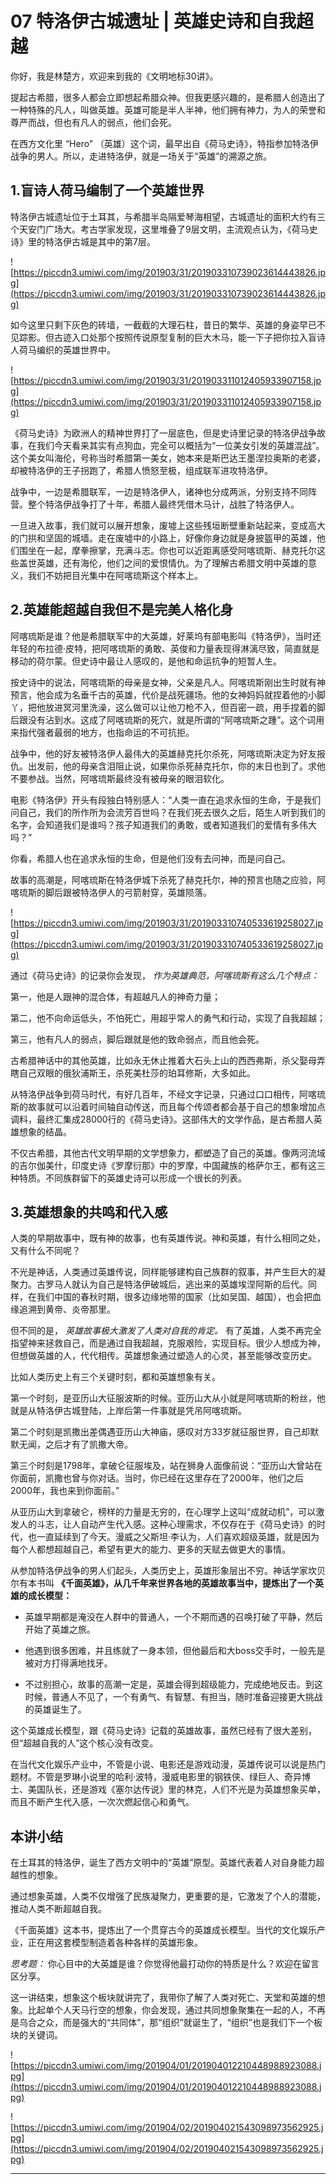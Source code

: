 # 07 特洛伊古城遗址 | 英雄史诗和自我超越

你好，我是林楚方，欢迎来到我的《文明地标30讲》。

提起古希腊，很多人都会立即想起希腊众神。但我更感兴趣的，是希腊人创造出了一种特殊的凡人，叫做英雄。英雄可能是半人半神，他们拥有神力，为人的荣誉和尊严而战，但也有凡人的弱点，他们会死。

在西方文化里 “Hero” （英雄）这个词，最早出自《荷马史诗》，特指参加特洛伊战争的男人。所以，走进特洛伊，就是一场关于“英雄”的溯源之旅。

## 1.盲诗人荷马编制了一个英雄世界

特洛伊古城遗址位于土耳其，与希腊半岛隔爱琴海相望，古城遗址的面积大约有三个天安门广场大。考古学家发现，这里堆叠了9层文明，主流观点认为，《荷马史诗》里的特洛伊古城是其中的第7层。

![https://piccdn3.umiwi.com/img/201903/31/201903310739023614443826.jpg](https://piccdn3.umiwi.com/img/201903/31/201903310739023614443826.jpg)

如今这里只剩下灰色的砖墙，一截截的大理石柱，昔日的繁华、英雄的身姿早已不见踪影。但古迹入口处那个按照传说原型复制的巨大木马，能一下子把你拉入盲诗人荷马编织的英雄世界中。

![https://piccdn3.umiwi.com/img/201903/31/201903311012405933907158.jpg](https://piccdn3.umiwi.com/img/201903/31/201903311012405933907158.jpg)

《荷马史诗》为欧洲人的精神世界打了一层底色，但是史诗里记录的特洛伊战争故事，在我们今天看来其实有点狗血，完全可以概括为“一位美女引发的英雄混战”。这个美女叫海伦，号称当时希腊第一美女，她本来是斯巴达王墨涅拉奥斯的老婆，却被特洛伊的王子拐跑了，希腊人愤怒至极，组成联军进攻特洛伊。

战争中，一边是希腊联军，一边是特洛伊人，诸神也分成两派，分别支持不同阵营。整个特洛伊战争打了十年，希腊人最终凭借木马计，战胜了特洛伊人。

一旦进入故事，我们就可以展开想象，废墟上这些残垣断壁重新站起来，变成高大的门拱和坚固的城墙。走在废墟中的小路上，好像你身边就是身披盔甲的英雄，他们围坐在一起，摩拳擦掌，充满斗志。你也可以近距离感受阿喀琉斯、赫克托尔这些盖世英雄，还有海伦，他们之间的爱恨情仇。为了理解古希腊文明中英雄的意义，我们不妨把目光集中在阿喀琉斯这个样本上。

## 2.英雄能超越自我但不是完美人格化身

阿喀琉斯是谁？他是希腊联军中的大英雄，好莱坞有部电影叫《特洛伊》，当时还年轻的布拉德·皮特，把阿喀琉斯的勇敢、英俊和力量表现得淋漓尽致，简直就是移动的荷尔蒙。但史诗中最让人感叹的，是他和命运抗争的短暂人生。

按史诗中的说法，阿喀琉斯的母亲是女神，父亲是凡人。阿喀琉斯刚出生时就有神预言，他会成为名垂千古的英雄，代价是战死疆场。他的女神妈妈就捏着他的小脚丫，把他放进冥河里洗澡，这么做可以让他刀枪不入，但百密一疏，用手捏着的脚后跟没有沾到水。这成了阿喀琉斯的死穴，就是所谓的“阿喀琉斯之踵”。这个词用来指代强者最弱的地方，也指命运的不可抗拒。

战争中，他的好友被特洛伊人最伟大的英雄赫克托尔杀死，阿喀琉斯决定为好友报仇。出发前，他的母亲含泪阻止说，如果你杀死赫克托尔，你的末日也到了。求他不要参战。当然，阿喀琉斯最终没有被母亲的眼泪软化。

电影《特洛伊》开头有段独白特别感人：“人类一直在追求永恒的生命，于是我们问自己，我们的所作所为会流芳百世吗？在我们死去很久之后，陌生人听到我们的名字，会知道我们是谁吗？孩子知道我们的勇敢，或者知道我们的爱情有多伟大吗？”

你看，希腊人也在追求永恒的生命，但是他们没有去问神，而是问自己。

故事的高潮是，阿喀琉斯在特洛伊城下杀死了赫克托尔，神的预言也随之应验，阿喀琉斯的脚后跟被特洛伊人的弓箭射穿，英雄陨落。

![https://piccdn3.umiwi.com/img/201903/31/201903310740533619258027.jpg](https://piccdn3.umiwi.com/img/201903/31/201903310740533619258027.jpg)

通过《荷马史诗》的记录你会发现， *作为英雄典范，阿喀琉斯有这么几个特点：*

第一，他是人跟神的混合体，有超越凡人的神奇力量；

第二，他不向命运低头，不怕死亡，用超乎常人的勇气和行动，实现了自我超越；

第三，他有凡人的弱点，脚后跟就是他的致命弱点，而且他会死。

古希腊神话中的其他英雄，比如永无休止推着大石头上山的西西弗斯，杀父娶母弄瞎自己双眼的俄狄浦斯王，杀死美杜莎的珀耳修斯，大多如此。

从特洛伊战争到荷马时代，有好几百年，不经文字记录，只通过口口相传，阿喀琉斯的故事就可以沿着时间轴自动传送，而且每个传颂者都会基于自己的想象增加点调料，最终汇集成28000行的《荷马史诗》。这部伟大的文学作品，是古希腊人英雄想象的结晶。

不仅古希腊，其他古代文明早期的文学想象力，都塑造了自己的英雄。像两河流域的吉尔伽美什，印度史诗《罗摩衍那》中的罗摩，中国藏族的格萨尔王，都有这三种特质。不同族群留下的英雄史诗可以形成一个很长的列表。

## 3.英雄想象的共鸣和代入感

人类的早期故事中，既有神的故事，也有英雄传说。神和英雄，有什么相同之处，又有什么不同呢？

不光是神话，人类通过英雄传说，同样能够建构自己族群的叙事，并产生巨大的凝聚力。古罗马人就认为自己是特洛伊破城后，逃出来的英雄埃涅阿斯的后代。同样，在我们中国的春秋时期，很多边缘地带的国家（比如吴国、越国），也会把血缘追溯到黄帝、炎帝那里。

但不同的是， *英雄故事极大激发了人类对自我的肯定。* 有了英雄，人类不再完全指望神来拯救自己，而是通过自我超越，克服艰险，实现目标。很少人想成为神，但想做英雄的人，代代相传。英雄想象通过塑造人的心灵，甚至能够改变历史。

比如人类历史上有三个关键时刻，都和英雄想象有关。

第一个时刻，是亚历山大征服波斯的时候。亚历山大从小就是阿喀琉斯的粉丝，他就是从特洛伊古城登陆，上岸后第一件事就是凭吊阿喀琉斯。

第二个时刻是凯撒出差偶遇亚历山大神庙，感叹对方33岁就征服世界，自己却默默无闻，之后才有了凯撒大帝。

第三个时刻是1798年，拿破仑征服埃及，站在狮身人面像前说：“亚历山大曾站在你面前，凯撒也曾与你对话。当时，你已经在这里存在了2000年，他们之后2000年，我也来到你面前。”

从亚历山大到拿破仑，榜样的力量是无穷的，在心理学上这叫“成就动机”，可以激发人的斗志，让人自动产生代入感。这种心理需求，不仅存在于《荷马史诗》的时代，也一直延续到了今天。漫威之父斯坦·李认为，人们喜欢超级英雄，就是因为每个人都想超越自己，希望有更大的能力、更多的天赋去做更大的事情。

从参加特洛伊战争的男人们起头，人类历史上，英雄形象层出不穷。神话学家坎贝尔有本书叫 **《千面英雄》，从几千年来世界各地的英雄故事当中，提炼出了一个英雄的成长模型：**

* 英雄早期都是淹没在人群中的普通人，一个不期而遇的召唤打破了平静，然后开始了英雄之旅。

* 他遇到很多困难，并且练就了一身本领，但他最后和大boss交手时，一般先是被对方打得满地找牙。

* 不过别担心，故事的高潮一定是，英雄会得到超级能力，完成绝地反击。到这时候，普通人不见了，一个有勇气、有智慧、有担当，随时准备迎接更大挑战的英雄诞生了。

这个英雄成长模型，跟《荷马史诗》记载的英雄故事，虽然已经有了很大差别，但“超越自我的人”这个核心没有改变。

在当代文化娱乐产业中，不管是小说、电影还是游戏动漫，英雄传说可以说是热门题材。不管是罗琳小说里的哈利·波特，漫威电影里的钢铁侠、绿巨人、奇异博士、美国队长，还是游戏《塞尔达传说》里的林克，人们不光是为英雄想象买单，而且不断产生代入感，一次次燃起信心和勇气。

## 本讲小结

在土耳其的特洛伊，诞生了西方文明中的“英雄”原型。英雄代表着人对自身能力超越性的想象。

通过想象英雄，人类不仅增强了民族凝聚力，更重要的是，它激发了个人的潜能，推动人类不断超越自我。

《千面英雄》这本书，提炼出了一个贯穿古今的英雄成长模型。当代的文化娱乐产业，正在用这套模型制造着各种各样的英雄形象。

 *思考题：* 你心目中的大英雄是谁？你觉得他最打动你的特质是什么？欢迎在留言区分享。

这一讲结束，想象这个板块就讲完了，我带你了解了人类对死亡、天堂和英雄的想象。比起单个人天马行空的想象，你会发现，通过共同想象聚集在一起的人，不再是乌合之众，而是强大的“共同体”，那“组织”就诞生了，“组织”也是我们下一个板块的关键词。

![https://piccdn3.umiwi.com/img/201904/01/201904012210448988923088.jpg](https://piccdn3.umiwi.com/img/201904/01/201904012210448988923088.jpg)

![https://piccdn3.umiwi.com/img/201904/02/201904021543098973562925.jpg](https://piccdn3.umiwi.com/img/201904/02/201904021543098973562925.jpg)

---
